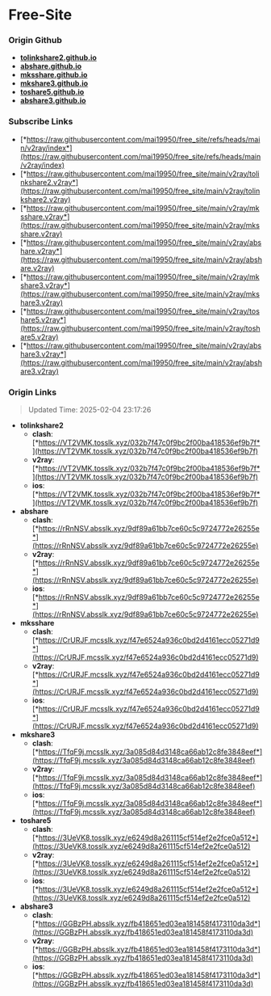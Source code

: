 # Free-Site

### Origin Github

- [**tolinkshare2.github.io**](https://github.com/tolinkshare2/tolinkshare2.github.io)
- [**abshare.github.io**](https://github.com/abshare/abshare.github.io)
- [**mksshare.github.io**](https://github.com/mksshare/mksshare.github.io)
- [**mkshare3.github.io**](https://github.com/mkshare3/mkshare3.github.io)
- [**toshare5.github.io**](https://github.com/toshare5/toshare5.github.io)
- [**abshare3.github.io**](https://github.com/abshare3/abshare3.github.io)

### Subscribe Links

- [*https://raw.githubusercontent.com/mai19950/free_site/refs/heads/main/v2ray/index*](https://raw.githubusercontent.com/mai19950/free_site/refs/heads/main/v2ray/index)
- [*https://raw.githubusercontent.com/mai19950/free_site/main/v2ray/tolinkshare2.v2ray*](https://raw.githubusercontent.com/mai19950/free_site/main/v2ray/tolinkshare2.v2ray)
- [*https://raw.githubusercontent.com/mai19950/free_site/main/v2ray/mksshare.v2ray*](https://raw.githubusercontent.com/mai19950/free_site/main/v2ray/mksshare.v2ray)
- [*https://raw.githubusercontent.com/mai19950/free_site/main/v2ray/abshare.v2ray*](https://raw.githubusercontent.com/mai19950/free_site/main/v2ray/abshare.v2ray)
- [*https://raw.githubusercontent.com/mai19950/free_site/main/v2ray/mkshare3.v2ray*](https://raw.githubusercontent.com/mai19950/free_site/main/v2ray/mkshare3.v2ray)
- [*https://raw.githubusercontent.com/mai19950/free_site/main/v2ray/toshare5.v2ray*](https://raw.githubusercontent.com/mai19950/free_site/main/v2ray/toshare5.v2ray)
- [*https://raw.githubusercontent.com/mai19950/free_site/main/v2ray/abshare3.v2ray*](https://raw.githubusercontent.com/mai19950/free_site/main/v2ray/abshare3.v2ray)

### Origin Links

> Updated Time: 2025-02-04 23:17:26

- **tolinkshare2**
  - **clash**: [*https://VT2VMK.tosslk.xyz/032b7f47c0f9bc2f00ba418536ef9b7f*](https://VT2VMK.tosslk.xyz/032b7f47c0f9bc2f00ba418536ef9b7f)
  - **v2ray**: [*https://VT2VMK.tosslk.xyz/032b7f47c0f9bc2f00ba418536ef9b7f*](https://VT2VMK.tosslk.xyz/032b7f47c0f9bc2f00ba418536ef9b7f)
  - **ios**: [*https://VT2VMK.tosslk.xyz/032b7f47c0f9bc2f00ba418536ef9b7f*](https://VT2VMK.tosslk.xyz/032b7f47c0f9bc2f00ba418536ef9b7f)
- **abshare**
  - **clash**: [*https://rRnNSV.absslk.xyz/9df89a61bb7ce60c5c9724772e26255e*](https://rRnNSV.absslk.xyz/9df89a61bb7ce60c5c9724772e26255e)
  - **v2ray**: [*https://rRnNSV.absslk.xyz/9df89a61bb7ce60c5c9724772e26255e*](https://rRnNSV.absslk.xyz/9df89a61bb7ce60c5c9724772e26255e)
  - **ios**: [*https://rRnNSV.absslk.xyz/9df89a61bb7ce60c5c9724772e26255e*](https://rRnNSV.absslk.xyz/9df89a61bb7ce60c5c9724772e26255e)
- **mksshare**
  - **clash**: [*https://CrURJF.mcsslk.xyz/f47e6524a936c0bd2d4161ecc05271d9*](https://CrURJF.mcsslk.xyz/f47e6524a936c0bd2d4161ecc05271d9)
  - **v2ray**: [*https://CrURJF.mcsslk.xyz/f47e6524a936c0bd2d4161ecc05271d9*](https://CrURJF.mcsslk.xyz/f47e6524a936c0bd2d4161ecc05271d9)
  - **ios**: [*https://CrURJF.mcsslk.xyz/f47e6524a936c0bd2d4161ecc05271d9*](https://CrURJF.mcsslk.xyz/f47e6524a936c0bd2d4161ecc05271d9)
- **mkshare3**
  - **clash**: [*https://TfqF9j.mcsslk.xyz/3a085d84d3148ca66ab12c8fe3848eef*](https://TfqF9j.mcsslk.xyz/3a085d84d3148ca66ab12c8fe3848eef)
  - **v2ray**: [*https://TfqF9j.mcsslk.xyz/3a085d84d3148ca66ab12c8fe3848eef*](https://TfqF9j.mcsslk.xyz/3a085d84d3148ca66ab12c8fe3848eef)
  - **ios**: [*https://TfqF9j.mcsslk.xyz/3a085d84d3148ca66ab12c8fe3848eef*](https://TfqF9j.mcsslk.xyz/3a085d84d3148ca66ab12c8fe3848eef)
- **toshare5**
  - **clash**: [*https://3UeVK8.tosslk.xyz/e6249d8a261115cf514ef2e2fce0a512*](https://3UeVK8.tosslk.xyz/e6249d8a261115cf514ef2e2fce0a512)
  - **v2ray**: [*https://3UeVK8.tosslk.xyz/e6249d8a261115cf514ef2e2fce0a512*](https://3UeVK8.tosslk.xyz/e6249d8a261115cf514ef2e2fce0a512)
  - **ios**: [*https://3UeVK8.tosslk.xyz/e6249d8a261115cf514ef2e2fce0a512*](https://3UeVK8.tosslk.xyz/e6249d8a261115cf514ef2e2fce0a512)
- **abshare3**
  - **clash**: [*https://GGBzPH.absslk.xyz/fb418651ed03ea181458f4173110da3d*](https://GGBzPH.absslk.xyz/fb418651ed03ea181458f4173110da3d)
  - **v2ray**: [*https://GGBzPH.absslk.xyz/fb418651ed03ea181458f4173110da3d*](https://GGBzPH.absslk.xyz/fb418651ed03ea181458f4173110da3d)
  - **ios**: [*https://GGBzPH.absslk.xyz/fb418651ed03ea181458f4173110da3d*](https://GGBzPH.absslk.xyz/fb418651ed03ea181458f4173110da3d)

